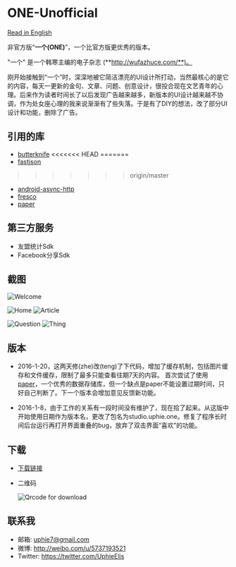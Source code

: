 # ONE-Unofficial

[Read in English](https://github.com/Uphie/ONE-Unofficial/wiki/ONE-Unofficial)

非官方版“**一个(ONE)**”，一个比官方版更优秀的版本。

"一个" 是一个韩寒主编的电子杂志 (**http://wufazhuce.com/**)。

刚开始接触到“一个”时，深深地被它简洁漂亮的UI设计所打动，当然最核心的是它的内容，每天一更新的金句、文章、问题、创意设计，很投合现在文艺青年的心理。后来作为读者时间长了以后发现广告越来越多，新版本的UI设计越来越不协调，作为处女座心理的我来说渐渐有了些失落。于是有了DIY的想法，改了部分UI设计和功能，删除了广告。

引用的库
----------
 * [butterknife](https://github.com/JakeWharton/butterknife)
<<<<<<< HEAD
=======
 * [fastjson](https://github.com/alibaba/fastjson)
>>>>>>> origin/master
 * [android-async-http](https://github.com/loopj/android-async-http)
 * [fresco](https://github.com/facebook/fresco)
 * [paper](https://github.com/pilgr/Paper)

第三方服务
-----------
* 友盟统计Sdk
* Facebook分享Sdk
  
截图
-----------
![Welcome](https://github.com/Uphie/ONE-Unofficial/blob/master/Screenshots/screenshot-5.png)

![Home](https://github.com/Uphie/ONE-Unofficial/blob/master/Screenshots/screenshot-1.png) 
![Article](https://github.com/Uphie/ONE-Unofficial/blob/master/Screenshots/screenshot-2.png)

![Question](https://github.com/Uphie/ONE-Unofficial/blob/master/Screenshots/screenshot-3.png) 
![Thing](https://github.com/Uphie/ONE-Unofficial/blob/master/Screenshots/screenshot-4.png)

版本
----------
*  2016-1-20，这两天修(zhe)改(teng)了下代码，增加了缓存机制，包括图片缓存和文件缓存，限制了最多只能查看往期7天的内容。
首次尝试了使用[paper](https://github.com/pilgr/Paper)，一个优秀的数据存储库，但一个缺点是paper不能设置过期时间，只好自己判断了。下一个版本会增加意见反馈新功能。

* 2016-1-8，由于工作的关系有一段时间没有维护了，现在拾了起来。从这版中开始使用日期作为版本名，更改了包名为studio.uphie.one。修复了程序长时间后台运行再打开界面重叠的bug，放弃了双击界面“喜欢”的功能。

下载
-----------
* [下载链接](http://www.pgyer.com/vnS3)
* 二维码
  
  ![Qrcode for download](http://static.pgyer.com/app/qrcode/vnS3)

联系我
------------
* 邮箱: uphie7@gmail.com
* 微博: http://weibo.com/u/5737193521
* Twitter: https://twitter.com/UphieElis
